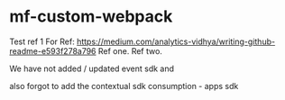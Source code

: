# mf-custom-webpack

Test ref 1
For Ref: https://medium.com/analytics-vidhya/writing-github-readme-e593f278a796
Ref one.
Ref two.

We have not added / updated event sdk and 

also forgot to add the contextual sdk consumption - apps sdk
